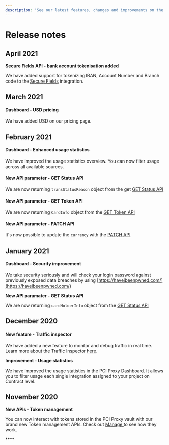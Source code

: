```yaml
---
description: 'See our latest features, changes and improvements on the PCI Proxy platform.'
---
```


# Release notes

## April 2021

**Secure Fields API - bank account tokenisation added**

We have added support for tokenizing IBAN, Account Number and Branch code to the [Secure Fields](../collect-and-store-cards/capture-iframes/) integration. 

## March 2021

#### Dashboard - USD pricing 

We have added USD on our pricing page.

## February 2021

#### Dashboard - Enhanced usage statistics

We have improved the usage statistics overview. You can now filter usage across all available sources. 

#### New API parameter - GET Status API

We are now returning `transStatusReason` object from the get [GET Status API](../3d-secure-v2/authentication-only/securefields-1/#status-api)

#### New API parameter - GET Token API

We are now returning `CardInfo` object from the [GET Token API](../collect-and-store-cards/capture-iframes/#token)

#### New API parameter - PATCH API

It's now possible to update the `currency` with the [PATCH API](../3d-secure-v2/authentication-only/securefields-1/update-a-transaction.md)

## January 2021

#### Dashboard - Security improvement

We take security seriously and will check your login password against previously exposed data breaches by using [https://haveibeenpwned.com/](https://haveibeenpwned.com/) 

**New API paramater - GET Status API**

We are now returning `cardHolderInfo` object from the [GET Status API](../3d-secure-v2/authentication-only/securefields-1/#status-api)

## December 2020

#### New feature - Traffic inspector 

We have added a new feature to monitor and debug traffic in real time. Learn more about the Traffic Inspector [here](pci-proxy-dashboard/traffic-inspector.md). 

**Improvement - Usage statistics** 

We have improved the usage statistics in the PCI Proxy Dashboard. It allows you to filter usage each single integration assigned to your project on Contract level. 

## November 2020

**New APIs - Token management**

You can now interact with tokens stored in the PCI Proxy vault with our brand new Token management APIs. Check out [Manage ](../use-stored-cards/manage.md)to see how they work. 

\*\*\*\*



